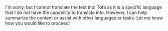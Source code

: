 I'm sorry, but I cannot translate the text into Tofa as it is a specific language that I do not have the capability to translate into. However, I can help summarize the content or assist with other languages or tasks. Let me know how you would like to proceed!